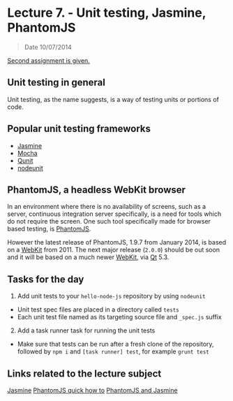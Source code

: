 # Lecture 7. - Unit testing, Jasmine, PhantomJS

> Date 10/07/2014

[Second assignment is given.](../assignments/2014-10-07.md)


## Unit testing in general

Unit testing, as the name suggests, is a way of testing units or portions of code.

## Popular unit testing frameworks

* [Jasmine](http://jasmine.github.io/ "Behavior-Driven JavaScript")
* [Mocha](http://visionmedia.github.io/mocha/ "Mocha is a feature-rich JavaScript test framework running on node.js and the browser, making asynchronous testing simple and fun")
* [Qunit](http://qunitjs.com/ "QUnit is a powerful, easy-to-use JavaScript unit testing framework")
* [nodeunit](https://github.com/caolan/nodeunit "Easy unit testing in node.js and the browser, based on the assert module")


## PhantomJS, a headless WebKit browser

In an environment where there is no availability of screens, such as a server,
continuous integration server specifically, is a need for tools which do not require the screen.
One such tool specifically made for browser based testing, is [PhantomJS][].

However the latest release of PhantomJS, 1.9.7 from January 2014, is based on a [WebKit][] from 2011.
The next major release (`2.0.0`) should be out soon and it will be based on a much newer [WebKit][], via [Qt][] 5.3.


## Tasks for the day

1. Add unit tests to your `hello-node-js` repository by using `nodeunit`
  - Unit test spec files are placed in a directory called `tests`
  - Each unit test file named as its targeting source file and `_spec.js` suffix
2. Add a task runner task for running the unit tests
  - Make sure that tests can be run after a fresh clone of the repository, 
    followed by `npm i` and `[task runner] test`, for example `grunt test`

## Links related to the lecture subject

[Jasmine](http://blog.codeship.io/2013/07/30/testing-tuesday-16-javascript-testing-with-jasmine.html "javascript-testing-with-jasmine")
[PhantomJS quick how to](http://www.sitepoint.com/headless-webkit-and-phantomjs/ "An example how to use PhantomJS")
[PhantomJS and Jasmine](https://www.youtube.com/watch?v=p5w6oNFT4ks#t=1550 "Jasmine and PhantomJS how to")

[PhantomJS]: http://phantomjs.org/ "PhantomJS is a headless WebKit scriptable with a JavaScript API"
[WebKit]: http://www.webkit.org/ "WebKit is an open source web browser engine"
[Qt]: http://qt-project.org/ "Qt is a cross-platform application and UI framework for developers using C++ or QML, a CSS & JavaScript like language"

